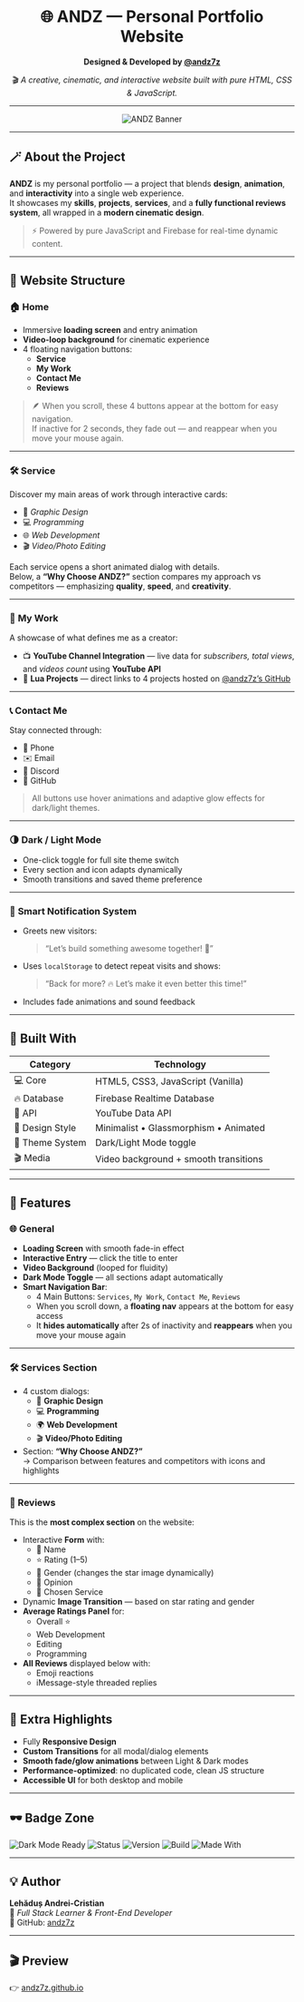 <div align="center">
  
# 🌐 **ANDZ — Personal Portfolio Website**
**Designed & Developed by [@andz7z](https://github.com/andz7z)**  

🎬 *A creative, cinematic, and interactive website built with pure HTML, CSS & JavaScript.*

---

![ANDZ Banner](assets/logos/site/readme.png)

</div>

---

## 🪄 About the Project

**ANDZ** is my personal portfolio — a project that blends **design**, **animation**, and **interactivity** into a single web experience.  
It showcases my **skills**, **projects**, **services**, and a **fully functional reviews system**, all wrapped in a **modern cinematic design**.

> ⚡ Powered by pure JavaScript and Firebase for real-time dynamic content.

---

## 🧭 Website Structure

### 🏠 **Home**
- Immersive **loading screen** and entry animation  
- **Video-loop background** for cinematic experience  
- 4 floating navigation buttons:  
  - **Service**  
  - **My Work**  
  - **Contact Me**  
  - **Reviews**

> 🪶 When you scroll, these 4 buttons appear at the bottom for easy navigation.  
> If inactive for 2 seconds, they fade out — and reappear when you move your mouse again.  

---

### 🛠️ **Service**
Discover my main areas of work through interactive cards:
- 🎨 *Graphic Design*  
- 💻 *Programming*  
- 🌐 *Web Development*  
- 🎬 *Video/Photo Editing*  

Each service opens a short animated dialog with details.  
Below, a **“Why Choose ANDZ?”** section compares my approach vs competitors — emphasizing **quality**, **speed**, and **creativity**.

---

### 💼 **My Work**
A showcase of what defines me as a creator:
- 📺 **YouTube Channel Integration** — live data for *subscribers, total views*, and *videos count* using **YouTube API**  
- 🧩 **Lua Projects** — direct links to 4 projects hosted on [@andz7z’s GitHub](https://github.com/andz7z)  

---

### 📞 **Contact Me**
Stay connected through:
- 📱 Phone  
- ✉️ Email  
- 💬 Discord  
- 🐙 GitHub  

> All buttons use hover animations and adaptive glow effects for dark/light themes.  

---

### 🌗 **Dark / Light Mode**
- One-click toggle for full site theme switch  
- Every section and icon adapts dynamically  
- Smooth transitions and saved theme preference

---

### 🔔 **Smart Notification System**
- Greets new visitors:  
  > “Let’s build something awesome together! 🚀”
- Uses `localStorage` to detect repeat visits and shows:  
  > “Back for more? 🔥 Let’s make it even better this time!”
- Includes fade animations and sound feedback  

---

## 🧠 Built With

| Category | Technology |
|-----------|-------------|
| 💻 Core | HTML5, CSS3, JavaScript (Vanilla) |
| 🔥 Database | Firebase Realtime Database |
| 📡 API | YouTube Data API |
| 🎨 Design Style | Minimalist • Glassmorphism • Animated |
| 🌙 Theme System | Dark/Light Mode toggle |
| 🎬 Media | Video background + smooth transitions |

---

## 🚀 Features

### 🌐 General
- **Loading Screen** with smooth fade-in effect  
- **Interactive Entry** — click the title to enter  
- **Video Background** (looped for fluidity)  
- **Dark Mode Toggle** — all sections adapt automatically  
- **Smart Navigation Bar**:  
  - 4 Main Buttons: `Services`, `My Work`, `Contact Me`, `Reviews`  
  - When you scroll down, a **floating nav** appears at the bottom for easy access  
  - It **hides automatically** after 2s of inactivity and **reappears** when you move your mouse again  

---

### 🛠️ Services Section
- 4 custom dialogs:
  - 🎨 **Graphic Design**
  - 💻 **Programming**
  - 🌍 **Web Development**
  - 🎬 **Video/Photo Editing**
- Section: **“Why Choose ANDZ?”**  
  → Comparison between features and competitors with icons and highlights  

---

### 💬 Reviews
This is the **most complex section** on the website:
- Interactive **Form** with:
  - 👤 Name  
  - ⭐ Rating (1–5)  
  - 🚻 Gender (changes the star image dynamically)  
  - 💭 Opinion  
  - 🧩 Chosen Service  
- Dynamic **Image Transition** — based on star rating and gender  
- **Average Ratings Panel** for:
  - Overall ⭐  
  - Web Development  
  - Editing  
  - Programming  
- **All Reviews** displayed below with:
  - Emoji reactions  
  - iMessage-style threaded replies  

---

## 🧠 Extra Highlights
- Fully **Responsive Design**
- **Custom Transitions** for all modal/dialog elements  
- **Smooth fade/glow animations** between Light & Dark modes  
- **Performance-optimized**: no duplicated code, clean JS structure  
- **Accessible UI** for both desktop and mobile  

---

## 🕶️ Badge Zone

![Dark Mode Ready](https://img.shields.io/badge/Dark%20Mode-Ready-000000?style=for-the-badge&logo=github&logoColor=white)
![Status](https://img.shields.io/badge/Status-Active-success?style=for-the-badge)
![Version](https://img.shields.io/badge/Version-1.0.0-blue?style=for-the-badge)
![Build](https://img.shields.io/badge/Build-Stable-brightgreen?style=for-the-badge)
![Made With](https://img.shields.io/badge/Made%20With-💻%20HTML%20%7C%20CSS%20%7C%20JS-blueviolet?style=for-the-badge)

---

## 💡 Author
**Lehăduș Andrei-Cristian**  
📍 _Full Stack Learner & Front-End Developer_  
🔗 GitHub: [andz7z](https://github.com/andz7z)

---

## 🎬 Preview
👉 [andz7z.github.io](https://andz7z.github.io)
